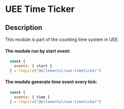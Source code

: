 # UEE Time Ticker

## Description
This module is part of the counting time system in UEE.

#### The module run by start event:
```js
  const { 
    events: { start } 
  } = require("@ellementul/uee-timeticker") 
```

#### The module generate time event every tick:
```js
  const { 
    events: { time } 
  } = require("@ellementul/uee-timeticker")
```

